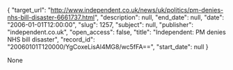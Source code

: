 {
  "target_url": "http://www.independent.co.uk/news/uk/politics/pm-denies-nhs-bill-disaster-6661737.html", 
  "description": null, 
  "end_date": null, 
  "date": "2006-01-01T12:00:00", 
  "slug": 1257, 
  "subject": null, 
  "publisher": "independent.co.uk", 
  "open_access": false, 
  "title": "Independent: PM denies NHS bill disaster", 
  "record_id": "20060101T120000/YgCoxeLisAl4MG8/wc5fFA==", 
  "start_date": null
}

None